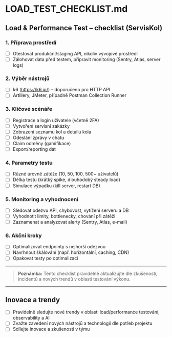 # LOAD_TEST_CHECKLIST.md

## Load & Performance Test – checklist (ServisKol)

### 1. Příprava prostředí
- [ ] Otestovat produkční/staging API, nikoliv vývojové prostředí
- [ ] Zálohovat data před testem, připravit monitoring (Sentry, Atlas, server logs)

### 2. Výběr nástrojů
- [ ] k6 (https://k6.io/) – doporučeno pro HTTP API
- [ ] Artillery, JMeter, případně Postman Collection Runner

### 3. Klíčové scénáře
- [ ] Registrace a login uživatele (včetně 2FA)
- [ ] Vytvoření servisní zakázky
- [ ] Zobrazení seznamu kol a detailu kola
- [ ] Odeslání zprávy v chatu
- [ ] Claim odměny (gamifikace)
- [ ] Export/reporting dat

### 4. Parametry testu
- [ ] Různé úrovně zátěže (10, 50, 100, 500+ uživatelů)
- [ ] Délka testu (krátký spike, dlouhodobý steady load)
- [ ] Simulace výpadku (kill server, restart DB)

### 5. Monitoring a vyhodnocení
- [ ] Sledovat odezvu API, chybovost, vytížení serveru a DB
- [ ] Vyhodnotit limity, bottlenecky, chování při zátěži
- [ ] Zaznamenat a analyzovat alerty (Sentry, Atlas, e-mail)

### 6. Akční kroky
- [ ] Optimalizovat endpointy s nejhorší odezvou
- [ ] Navrhnout škálování (např. horizontální, caching, CDN)
- [ ] Opakovat testy po optimalizaci

---
> **Poznámka:** Tento checklist pravidelně aktualizujte dle zkušeností, incidentů a nových trendů v oblasti testování výkonu.

---

## Inovace a trendy
- [ ] Pravidelně sledujte nové trendy v oblasti load/performance testování, observability a AI
- [ ] Zvažte zavedení nových nástrojů a technologií dle potřeb projektu
- [ ] Sdílejte inovace a zkušenosti v týmu
